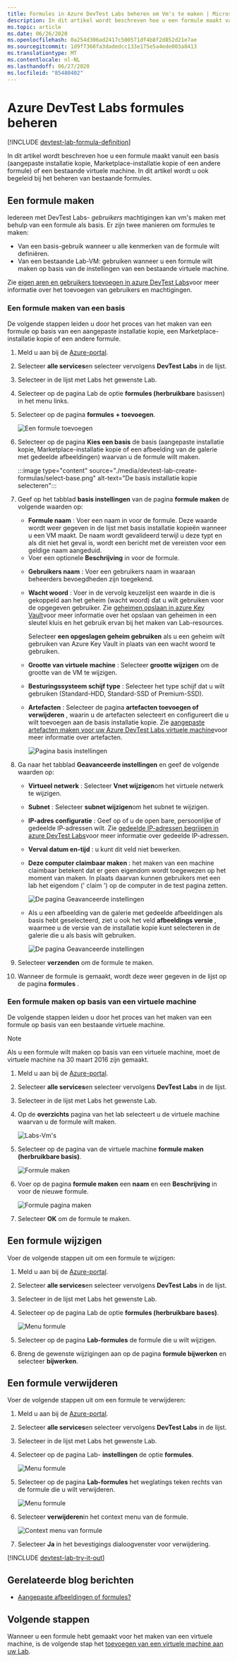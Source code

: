 ```yaml
---
title: Formules in Azure DevTest Labs beheren om Vm's te maken | Microsoft Docs
description: In dit artikel wordt beschreven hoe u een formule maakt vanuit een basis (aangepaste installatie kopie, Marketplace-installatie kopie of een andere formule) of een bestaande virtuele machine.
ms.topic: article
ms.date: 06/26/2020
ms.openlocfilehash: 0a254d306ad2417c500571df4b8f2d852d21e7ae
ms.sourcegitcommit: 1d9f7368fa3dadedcc133e175e5a4ede003a8413
ms.translationtype: MT
ms.contentlocale: nl-NL
ms.lasthandoff: 06/27/2020
ms.locfileid: "85480402"
---
```

# <a name="manage-azure-devtest-labs-formulas"></a>Azure DevTest Labs formules beheren

[!INCLUDE [devtest-lab-formula-definition](../../includes/devtest-lab-formula-definition.md)]

In dit artikel wordt beschreven hoe u een formule maakt vanuit een basis (aangepaste installatie kopie, Marketplace-installatie kopie of een andere formule) of een bestaande virtuele machine. In dit artikel wordt u ook begeleid bij het beheren van bestaande formules.

## <a name="create-a-formula"></a>Een formule maken
Iedereen met DevTest Labs- *gebruikers* machtigingen kan vm's maken met behulp van een formule als basis. Er zijn twee manieren om formules te maken: 

* Van een basis-gebruik wanneer u alle kenmerken van de formule wilt definiëren.
* Van een bestaande Lab-VM: gebruiken wanneer u een formule wilt maken op basis van de instellingen van een bestaande virtuele machine.

Zie [eigen aren en gebruikers toevoegen in azure DevTest Labs](./devtest-lab-add-devtest-user.md)voor meer informatie over het toevoegen van gebruikers en machtigingen.

### <a name="create-a-formula-from-a-base"></a>Een formule maken van een basis
De volgende stappen leiden u door het proces van het maken van een formule op basis van een aangepaste installatie kopie, een Marketplace-installatie kopie of een andere formule.

1. Meld u aan bij de [Azure-portal](https://portal.azure.com).

2. Selecteer **alle services**en selecteer vervolgens **DevTest Labs** in de lijst.

3. Selecteer in de lijst met Labs het gewenste Lab.  

4. Selecteer op de pagina Lab de optie **formules (herbruikbare** basissen) in het menu links.
5. Selecteer op de pagina **formules** **+ toevoegen**.
   
    ![Een formule toevoegen](./media/devtest-lab-create-formulas/add-formula.png)
6. Selecteer op de pagina **Kies een basis** de basis (aangepaste installatie kopie, Marketplace-installatie kopie of een afbeelding van de galerie met gedeelde afbeeldingen) waarvan u de formule wilt maken.

    :::image type="content" source="./media/devtest-lab-create-formulas/select-base.png" alt-text="De basis installatie kopie selecteren":::
1. Geef op het tabblad **basis instellingen** van de pagina **formule maken** de volgende waarden op:
   
    * **Formule naam** : Voer een naam in voor de formule. Deze waarde wordt weer gegeven in de lijst met basis installatie kopieën wanneer u een VM maakt. De naam wordt gevalideerd terwijl u deze typt en als dit niet het geval is, wordt een bericht met de vereisten voor een geldige naam aangeduid.
    - Voer een optionele **Beschrijving** in voor de formule. 
    * **Gebruikers naam** : Voer een gebruikers naam in waaraan beheerders bevoegdheden zijn toegekend.
    * **Wacht woord** : Voer in de vervolg keuzelijst een waarde in die is gekoppeld aan het geheim (wacht woord) dat u wilt gebruiken voor de opgegeven gebruiker. Zie [geheimen opslaan in azure Key Vault](devtest-lab-store-secrets-in-key-vault.md)voor meer informatie over het opslaan van geheimen in een sleutel kluis en het gebruik ervan bij het maken van Lab-resources.

        Selecteer **een opgeslagen geheim gebruiken** als u een geheim wilt gebruiken van Azure Key Vault in plaats van een wacht woord te gebruiken. 
    * **Grootte van virtuele machine** : Selecteer **grootte wijzigen** om de grootte van de VM te wijzigen. 
    - **Besturingssysteem schijf type** : Selecteer het type schijf dat u wilt gebruiken (Standard-HDD, Standard-SSD of Premium-SSD).
    * **Artefacten** : Selecteer de pagina **artefacten toevoegen of verwijderen** , waarin u de artefacten selecteert en configureert die u wilt toevoegen aan de basis installatie kopie. Zie [aangepaste artefacten maken voor uw Azure DevTest Labs virtuele machine](devtest-lab-artifact-author.md)voor meer informatie over artefacten.

        ![Pagina basis instellingen](./media/devtest-lab-create-formulas/basic-settings.png)
8. Ga naar het tabblad **Geavanceerde instellingen** en geef de volgende waarden op:
    - **Virtueel netwerk** : Selecteer **Vnet wijzigen**om het virtuele netwerk te wijzigen. 
    - **Subnet** : Selecteer **subnet wijzigen**om het subnet te wijzigen. 
    - **IP-adres configuratie** : Geef op of u de open bare, persoonlijke of gedeelde IP-adressen wilt. Zie [gedeelde IP-adressen begrijpen in azure DevTest Labs](./devtest-lab-shared-ip.md)voor meer informatie over gedeelde IP-adressen.
    - **Verval datum en-tijd** : u kunt dit veld niet bewerken. 
    - **Deze computer claimbaar maken** : het maken van een machine claimbaar betekent dat er geen eigendom wordt toegewezen op het moment van maken. In plaats daarvan kunnen gebruikers met een lab het eigendom (' claim ') op de computer in de test pagina zetten.  

        ![De pagina Geavanceerde instellingen](./media/devtest-lab-create-formulas/advanced-settings.png)
    - Als u een afbeelding van de galerie met gedeelde afbeeldingen als basis hebt geselecteerd, ziet u ook het veld **afbeeldings versie** , waarmee u de versie van de installatie kopie kunt selecteren in de galerie die u als basis wilt gebruiken. 

        ![De pagina Geavanceerde instellingen](./media/devtest-lab-create-formulas/advanced-settings-shared-image-gallery.png)
8. Selecteer **verzenden** om de formule te maken.

9. Wanneer de formule is gemaakt, wordt deze weer gegeven in de lijst op de pagina **formules** .

### <a name="create-a-formula-from-a-vm"></a>Een formule maken op basis van een virtuele machine
De volgende stappen leiden u door het proces van het maken van een formule op basis van een bestaande virtuele machine. 

> [!NOTE]
> Als u een formule wilt maken op basis van een virtuele machine, moet de virtuele machine na 30 maart 2016 zijn gemaakt. 
> 
> 

1. Meld u aan bij de [Azure-portal](https://go.microsoft.com/fwlink/p/?LinkID=525040).
2. Selecteer **alle services**en selecteer vervolgens **DevTest Labs** in de lijst.
3. Selecteer in de lijst met Labs het gewenste Lab.  
4. Op de **overzichts** pagina van het lab selecteert u de virtuele machine waarvan u de formule wilt maken.
   
    ![Labs-Vm's](./media/devtest-lab-create-formulas/my-vms.png)
5. Selecteer op de pagina van de virtuele machine **formule maken (herbruikbare basis)**.
   
    ![Formule maken](./media/devtest-lab-create-formulas/create-formula-menu.png)
6. Voer op de pagina **formule maken** een **naam** en een **Beschrijving** in voor de nieuwe formule.
   
    ![Formule pagina maken](./media/devtest-lab-create-formulas/create-formula-blade.png)
7. Selecteer **OK** om de formule te maken.

## <a name="modify-a-formula"></a>Een formule wijzigen
Voer de volgende stappen uit om een formule te wijzigen:

1. Meld u aan bij de [Azure-portal](https://go.microsoft.com/fwlink/p/?LinkID=525040).
2. Selecteer **alle services**en selecteer vervolgens **DevTest Labs** in de lijst.
3. Selecteer in de lijst met Labs het gewenste Lab.  
4. Selecteer op de pagina Lab de optie **formules (herbruikbare bases)**.
   
    ![Menu formule](./media/devtest-lab-manage-formulas/lab-settings-formulas.png)
5. Selecteer op de pagina **Lab-formules** de formule die u wilt wijzigen.
6. Breng de gewenste wijzigingen aan op de pagina **formule bijwerken** en selecteer **bijwerken**.

## <a name="delete-a-formula"></a>Een formule verwijderen
Voer de volgende stappen uit om een formule te verwijderen:

1. Meld u aan bij de [Azure-portal](https://go.microsoft.com/fwlink/p/?LinkID=525040).
2. Selecteer **alle services**en selecteer vervolgens **DevTest Labs** in de lijst.
3. Selecteer in de lijst met Labs het gewenste Lab.  
4. Selecteer op de pagina Lab- **instellingen** de optie **formules**.
   
    ![Menu formule](./media/devtest-lab-manage-formulas/lab-settings-formulas.png)
5. Selecteer op de pagina **Lab-formules** het weglatings teken rechts van de formule die u wilt verwijderen.
   
    ![Menu formule](./media/devtest-lab-manage-formulas/lab-formulas-blade.png)
6. Selecteer **verwijderen**in het context menu van de formule.
   
    ![Context menu van formule](./media/devtest-lab-manage-formulas/formula-delete-context-menu.png)
7. Selecteer **Ja** in het bevestigings dialoogvenster voor verwijdering.

[!INCLUDE [devtest-lab-try-it-out](../../includes/devtest-lab-try-it-out.md)]

## <a name="related-blog-posts"></a>Gerelateerde blog berichten
* [Aangepaste afbeeldingen of formules?](devtest-lab-faq.md#what-is-the-difference-between-a-custom-image-and-a-formula)

## <a name="next-steps"></a>Volgende stappen
Wanneer u een formule hebt gemaakt voor het maken van een virtuele machine, is de volgende stap het [toevoegen van een virtuele machine aan uw Lab](devtest-lab-add-vm.md).

